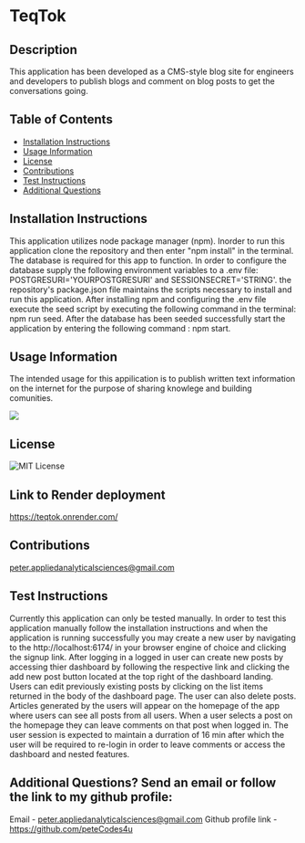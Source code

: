 # TeqTok

## Description
This application has been developed as a CMS-style blog site for engineers and developers to publish blogs and comment on blog posts to get the conversations going. 

## Table of Contents
- [Installation Instructions](#Installation-Instructions)
- [Usage Information](#Usage-Information)
- [License](#License)
- [Contributions](#Contributions)
- [Test Instructions](#Test-Instructions)
- [Additional Questions](#additional-questions-send-an-email-or-follow-the-link-to-my-github-profile)

## Installation Instructions
This application utilizes node package manager (npm). Inorder to run this application clone the repository and then enter "npm install" in the terminal. The database is required  for this app to function. In order to configure the database supply the following environment variables to a .env file: POSTGRESURI='YOURPOSTGRESURI' and SESSIONSECRET='STRING'. the repository's package.json file maintains the scripts necessary to install and run this application. After installing npm and configuring the .env file execute the seed script by executing the following command in the terminal: npm run seed. After the database has been seeded successfully start the application by entering the following command : npm start.

## Usage Information
The intended usage for this appilication is to publish written text information on the internet for the purpose of sharing knowlege and building comunities.

![](./public/images/TeqTok_demo-2.gif)

## License
![MIT License](https://img.shields.io/badge/License-MIT-yellow.svg)

## Link to Render deployment
https://teqtok.onrender.com/

## Contributions
peter.appliedanalyticalsciences@gmail.com

## Test Instructions
Currently this application can only be tested manually. In order to test this application manually follow the installation instructions and when the application is running successfully you may create a new user by navigating to the http://localhost:6174/ in your browser engine of choice and clicking the signup link. After logging in a logged in user can create new posts by accessing thier dashboard by following the respective link and clicking the add new post button located at the top right of the dashboard landing. Users can edit previously existing posts by clicking on the list items returned in the body of the dashboard page. The user can also delete posts. Articles generated by the users will appear on the homepage of the app where users can see all posts from all users. When a user selects a post on the homepage they can leave comments on that post when logged in. The user session is expected to maintain a durration of 16 min after which the user will be required to re-login in order to leave comments or access the dashboard and nested features.

## Additional Questions? Send an email or follow the link to my github profile:
Email - peter.appliedanalyticalsciences@gmail.com 
Github profile link - https://github.com/peteCodes4u

